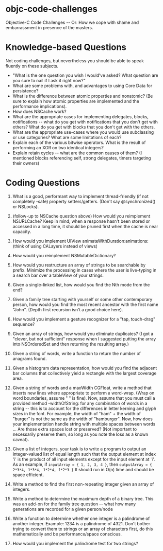 objc-code-challenges
====================

Objective-C Code Challenges -- Or: How we cope with shame and embarrassment in presence of the masters.

# Knowledge-based Questions

Not coding challenges, but nevertheless you should be able to speak fluently on these subjects. 

- "What is the one question you wish I would've asked?  What question are you sure to nail if I ask it right now?"
- What are some problems with, and advantages to using Core Data for persistence?
- What is the difference between atomic properties and nonatomic? (Be sure to explain how atomic properties are implemented and the performance implications).
- How does NSCache work?
- What are the appropriate cases for implementing delegates, blocks, notifications -- what do you get with notifications that you don't get with others? What do you get with blocks that you don't get with the others. 
- What are the appropriate use-cases where you would use subclassing or use categories?  What are some limitations of each?
- Explain each of the various bitwise operators. What is the result of performing an XOR on two identical integers?
- Explain retain cycles -- what are the common causes of them? (I mentioned blocks referencing self, strong delegates, timers targeting their owners) 

# Coding Questions

1. What is a good, performant way to implement thread-friendly (if not completely -safe)  property setters/getters. (Don't say @synchronized() or NSLocks).

2. (follow-up to NSCache question above) How would you reimplement NSURLCache? Keep in mind, when a response hasn't been stored or accessed in a long time, it should be pruned first when the cache is near capacity. 

3. How would you implement UIView animateWithDuration:animations: (think of using CALayers instead of views)

4. How would you reimplement NSMutableDictionary?

5. How would you restructure an array of strings to be searchable by prefix. Minimize the processing in cases where the user is live-typing in a search bar over a tableView of your strings. 

6. Given a single-linked list, how would you find the Nth mode from the end?

7. Given a family tree starting with yourself or some other contemporary person, how would you find the most recent ancestor with the first name "John". (Depth first recursion isn't a good choice here). 

8. How would you implement a gesture recognizer for a "tap, touch-drag" sequence?

9. Given an array of strings, how would you eliminate duplicates?  (I got a "clever, but not sufficient" response when I suggested putting the array into NSOrderedSet and then returning the resulting array.)

10. Given a string of words, write a function to return the number of anagrams found. 

11. Given a histogram data representation, how would you find the adjacent bar columns that collectively yield a rectangle with the largest coverage area. 

12. Given a string of words and a maxWidth CGFloat, write a method that inserts new lines where appropriate to perform a word-wrap. (Wrap on word boundaries, assume " " is fine). Now, assume that you must call a provided method -widthOfString: for any combination of words in a string -- this is to account for the differences in letter kerning and glyph sizes in the font. For example, the width of "ham" + the width of "burger" is not the same as the width of "hamburger". Now, how does your implementation handle string with multiple spaces between words ... Are those extra spaces lost or preserved? (Not important to necessarily preserve them, so long as you note the loss as a known caveat). 

13. Given a list of integers, your task is to write a program to output an integer-valued list of equal length such that the output element at index 'i' is the product of all input elements except for the input element at 'i'.  As an example, if `inputArray = { 1, 2, 3, 4 }`, then `outputArray = { 2*3*4, 1*3*4, 1*2*4, 1*2*3 }` It should run in O(n) time and should be space efficient.

14. Write a method to find the first non-repeating integer given an array of integers. 

15. Write a method to determine the maximum depth of a binary tree. This was an add-on for the family tree question -- what how many generations are recorded for a given person/node

16. Write a function to determine whether one integer is a palindrome of another integer. Example: 1234 is a palindrome of 4321.  Don't bother trying to convert them to strings or an array of characters first, do this mathematically and be performance/space conscious. 

17. How would you implement the palindrome test for two strings?
